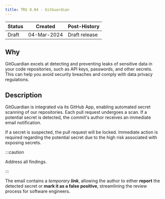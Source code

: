 ```yaml
---
title: TRG 8.04 - GitGuardian
---
```


| Status | Created     | Post-History                         |
|--------|-------------|--------------------------------------|
| Draft  | 04-Mar-2024 | Draft release                        |

## Why

GitGuardian excels at detecting and preventing leaks of sensitive data in your code repositories, such as API keys, passwords, and other secrets. This can help you avoid security breaches and comply with data privacy regulations.

## Description

GitGuardian is integrated via its GitHub App, enabling automated secret scanning of our repositories. Each pull request undergoes a scan. If a potential secret is detected, the commit's author receives an immediate email notification.

If a secret is suspected, the pull request will be locked. Immediate action is required regarding the potential secret due to the high risk associated with exposing secrets.

:::caution

Address all findings.

:::

The email contains a _temporary **link**_, allowing the author to either **report** the detected secret or **mark it as a false positive**, streamlining the review process for software engineers.
